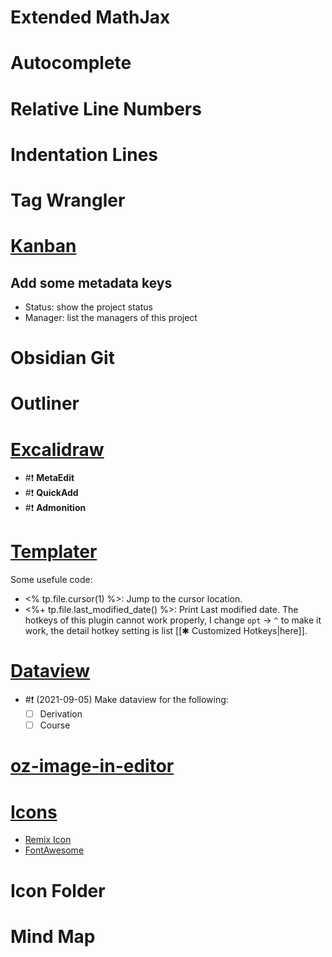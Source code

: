 # Extended MathJax	
# Autocomplete
# Relative Line Numbers
# Indentation Lines
# Tag Wrangler
# [Kanban](http://matthewmeye.rs/obsidian-kanban/)
## Add some metadata keys
- Status: show the project status
- Manager: list the managers of this project
# Obsidian Git
# Outliner
# [Excalidraw](https://github.com/zsviczian/obsidian-excalidraw-plugin)
- #❗️ **MetaEdit**
- #❗️ **QuickAdd**
- #❗️ **Admonition**
# [Templater](https://silentvoid13.github.io/Templater/docs/)
Some usefule code:
- <% tp.file.cursor(1) %>: Jump to the cursor location.
- <%+ tp.file.last_modified_date() %>: Print Last modified date.
The hotkeys of this plugin cannot work properly, I change `opt` -> `^` to make it work, the detail hotkey setting is list [[✱ Customized Hotkeys|here]].
# [Dataview](https://blacksmithgu.github.io/obsidian-dataview/ )
- #❗️ (2021-09-05) Make dataview for the following:
	- [ ] Derivation
	- [ ] Course 

# [oz-image-in-editor](https://github.com/ozntel/oz-image-in-editor-obsidian)
# [Icons](https://github.com/visini/obsidian-icons-plugin)
- [Remix Icon](https://remixicon.com/)
- [FontAwesome](https://fontawesome.com/)
# Icon Folder
# Mind Map